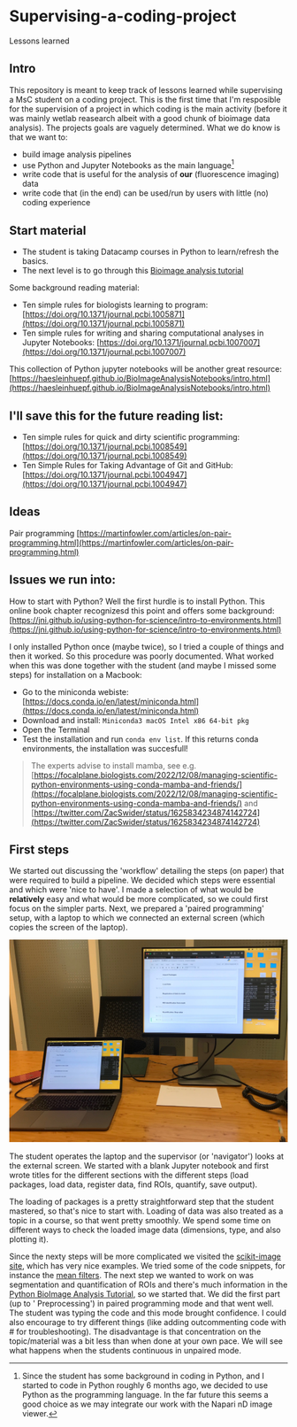 # Supervising-a-coding-project
Lessons learned


## Intro

This repository is meant to keep track of lessons learned while supervising a MsC student on a coding project. This is the first time that I'm resposible for the supervision of a project in which coding is the main activity (before it was mainly wetlab reasearch albeit with a good chunk of bioimage data analysis). The projects goals are vaguely determined. What we do know is that we want to:

- build image analysis pipelines
- use Python and Jupyter Notebooks as the main language[^1]
- write code that is useful for the analysis of **our** (fluorescence imaging) data
- write code that (in the end) can be used/run by users with little (no) coding experience

[^1]: Since the student has some background in coding in Python, and I started to code in Python roughly 6 months ago, we decided to use Python as the programming language. In the far future this seems a good choice as we may integrate our work with the Napari nD image viewer.



## Start material

- The student is taking Datacamp courses in Python to learn/refresh the basics.
- The next level is to go through this [Bioimage analysis tutorial](https://github.com/WhoIsJack/python-bioimage-analysis-tutorial)

Some background reading material:

- Ten simple rules for biologists learning to program: [https://doi.org/10.1371/journal.pcbi.1005871](https://doi.org/10.1371/journal.pcbi.1005871)
- Ten simple rules for writing and sharing computational analyses in Jupyter Notebooks: [https://doi.org/10.1371/journal.pcbi.1007007](https://doi.org/10.1371/journal.pcbi.1007007)

This collection of Python jupyter notebooks will be another great resource: [https://haesleinhuepf.github.io/BioImageAnalysisNotebooks/intro.html](https://haesleinhuepf.github.io/BioImageAnalysisNotebooks/intro.html)



## I'll save this for the future reading list:

- Ten simple rules for quick and dirty scientific programming: [https://doi.org/10.1371/journal.pcbi.1008549](https://doi.org/10.1371/journal.pcbi.1008549)
- Ten Simple Rules for Taking Advantage of Git and GitHub: [https://doi.org/10.1371/journal.pcbi.1004947](https://doi.org/10.1371/journal.pcbi.1004947)


## Ideas

Pair programming [https://martinfowler.com/articles/on-pair-programming.html](https://martinfowler.com/articles/on-pair-programming.html)

## Issues we run into:

How to start with Python? Well the first hurdle is to install Python. This online book chapter recognizesd this point and offers some background: [https://jni.github.io/using-python-for-science/intro-to-environments.html](https://jni.github.io/using-python-for-science/intro-to-environments.html)

I only installed Python once (maybe twice), so I tried a couple of things and then it worked. So this procedure was poorly documented. What worked when this was done together with the student (and maybe I missed some steps) for installation on a Macbook:

- Go to the miniconda webiste: [https://docs.conda.io/en/latest/miniconda.html](https://docs.conda.io/en/latest/miniconda.html)
- Download and install: `Miniconda3 macOS Intel x86 64-bit pkg`
- Open the Terminal
- Test the installation and run `conda env list`. If this returns conda environments, the installation was succesfull!

> The experts advise to install mamba, see e.g. [https://focalplane.biologists.com/2022/12/08/managing-scientific-python-environments-using-conda-mamba-and-friends/](https://focalplane.biologists.com/2022/12/08/managing-scientific-python-environments-using-conda-mamba-and-friends/) and [https://twitter.com/ZacSwider/status/1625834234874142724](https://twitter.com/ZacSwider/status/1625834234874142724)

## First steps

We started out discussing the 'workflow' detailing the steps (on paper) that were required to build a pipeline. We decided which steps were essential and which were 'nice to have'. I made a selection of what would be __relatively__ easy and what would be more complicated, so we could first focus on the simpler parts.
Next, we prepared a 'paired programming' setup, with a laptop to which we connected an external screen (which copies the screen of the laptop).

![Picture of Paired Porgramming setup](paired-programming-setup.jpg)

The student operates the laptop and the supervisor (or 'navigator') looks at the external screen. We started with a blank Jupyter notebook and first wrote titles for the different sections with the different steps (load packages, load data, register data, find ROIs, quantify, save output).

The loading of packages is a pretty straightforward step that the student mastered, so that's nice to start with. Loading of data was also treated as a topic in a course, so that went pretty smoothly. We spend some time on different ways to check the loaded image data (dimensions, type, and also plotting it).

Since the nexty steps will be more complicated we visited the [scikit-image site](https://scikit-image.org/docs/stable/auto_examples/), which has very nice examples. We tried some of the code snippets, for instance the [mean filters](https://scikit-image.org/docs/stable/auto_examples/filters/plot_rank_mean.html). The next step we wanted to work on was segmentation and quantification of ROIs and there's much information in the [Python BioImage Analysis Tutorial](https://github.com/WhoIsJack/python-bioimage-analysis-tutorial), so we started that. We did the first part (up to '
Preprocessing') in paired programming mode and that went well. The student was typing the code and this mode brought confidence. I could also encourage to try different things (like adding outcommenting code with # for troubleshooting). The disadvantage is that concentration on the topic/material was a bit less than when done at your own pace. We will see what happens when the students continuous in unpaired mode.











